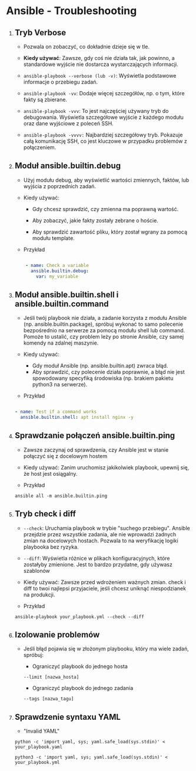 # Ansible - Troubleshooting


1. Tryb **Verbose**
    - 

    - Pozwala on zobaczyć, co dokładnie dzieje się w tle.

    - **Kiedy używać**: Zawsze, gdy coś nie działa tak, jak powinno, a standardowe wyjście nie dostarcza wystarczających informacji.

    * `ansible-playbook --verbose (lub -v)`: Wyświetla podstawowe informacje o przebiegu zadań.

    * `ansible-playbook -vv`: Dodaje więcej szczegółów, np. o tym, które fakty są zbierane.

    * `ansible-playbook -vvv`: To jest najczęściej używany tryb do debugowania. Wyświetla szczegółowe wyjście z każdego modułu oraz dane wyjściowe z poleceń SSH.

    * `ansible-playbook -vvvv:` Najbardziej szczegółowy tryb. Pokazuje całą komunikację SSH, co jest kluczowe w przypadku problemów z połączeniem.



2. Moduł **ansible.builtin.debug**
    - 

    - Użyj modułu debug, aby wyświetlić wartości zmiennych, faktów, lub wyjścia z poprzednich zadań.

    - Kiedy używać:

        - Gdy chcesz sprawdzić, czy zmienna ma poprawną wartość.

        - Aby zobaczyć, jakie fakty zostały zebrane o hoście.

        - Aby sprawdzić zawartość pliku, który został wgrany za pomocą modułu template.

    - Przykład

    ```yaml

        - name: Check a variable
          ansible.builtin.debug:
            var: my_variable

    ```

3. Moduł **ansible.builtin.shell** i **ansible.builtin.command**
    - 

    - Jeśli twój playbook nie działa, a zadanie korzysta z modułu Ansible (np. ansible.builtin.package), spróbuj wykonać to samo polecenie bezpośrednio na serwerze za pomocą modułu shell lub command. Pomoże to ustalić, czy problem leży po stronie Ansible, czy samej komendy na zdalnej maszynie.

    - Kiedy używać:

        - Gdy moduł Ansible (np. ansible.builtin.apt) zwraca błąd.
        - Aby sprawdzić, czy polecenie działa poprawnie, a błąd nie jest spowodowany specyfiką środowiska (np. brakiem pakietu python3 na serwerze).

    - Przykład
    
    ```yaml

    - name: Test if a command works
      ansible.builtin.shell: apt install nginx -y

    ```

4. Sprawdzanie połączeń **ansible.builtin.ping**
    - 

    - Zawsze zaczynaj od sprawdzenia, czy Ansible jest w stanie połączyć się z docelowym hostem

    - Kiedy używać: Zanim uruchomisz jakikolwiek playbook, upewnij się, że host jest osiągalny.

    - Przykład
    
    ```
    ansible all -m ansible.builtin.ping
    ```

5. Tryb **check** i **diff**
    - 

    - `--check`: Uruchamia playbook w trybie "suchego przebiegu". Ansible przejdzie przez wszystkie zadania, ale nie wprowadzi żadnych zmian na docelowych hostach. Pozwala to na weryfikację logiki playbooka bez ryzyka.

    - `--diff`: Wyświetla różnice w plikach konfiguracyjnych, które zostałyby zmienione. Jest to bardzo przydatne, gdy używasz szablonów

    - Kiedy używać: Zawsze przed wdrożeniem ważnych zmian. check i diff to twoi najlepsi przyjaciele, jeśli chcesz uniknąć niespodzianek na produkcji.

    - Przykład
    ```
    ansible-playbook your_playbook.yml --check --diff
    ```

6. Izolowanie problemów
    - 

    - Jeśli błąd pojawia się w złożonym playbooku, który ma wiele zadań, spróbuj:

        - Ograniczyć playbook do jednego hosta

        ```
        --limit [nazwa_hosta]
        ```

        - Ograniczyć playbook do jednego zadania

        ```
        --tags [nazwa_tagu]
        ```

7. Sprawdzenie syntaxu **YAML**
    - 

    - "Invalid YAML"

    ```
    python -c 'import yaml, sys; yaml.safe_load(sys.stdin)' < your_playbook.yaml
    ```

    ```
    python3 -c 'import yaml, sys; yaml.safe_load(sys.stdin)' < your_playbook.yml
    ```

